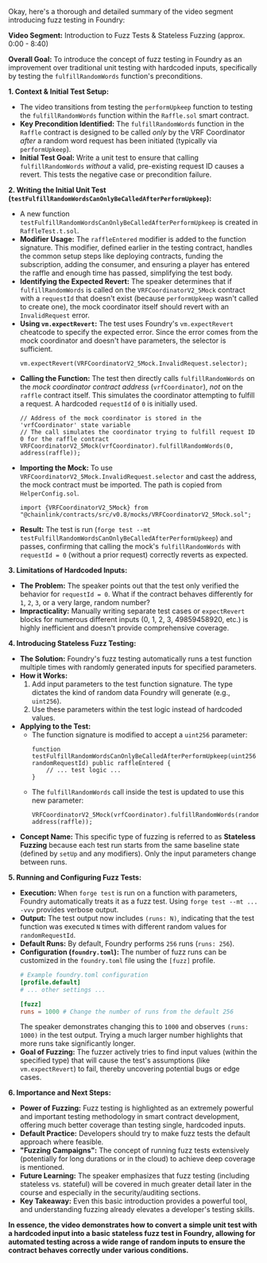 Okay, here's a thorough and detailed summary of the video segment introducing fuzz testing in Foundry:

**Video Segment:** Introduction to Fuzz Tests & Stateless Fuzzing (approx. 0:00 - 8:40)

**Overall Goal:** To introduce the concept of fuzz testing in Foundry as an improvement over traditional unit testing with hardcoded inputs, specifically by testing the `fulfillRandomWords` function's preconditions.

**1. Context & Initial Test Setup:**

*   The video transitions from testing the `performUpkeep` function to testing the `fulfillRandomWords` function within the `Raffle.sol` smart contract.
*   **Key Precondition Identified:** The `fulfillRandomWords` function in the `Raffle` contract is designed to be called *only* by the VRF Coordinator *after* a random word request has been initiated (typically via `performUpkeep`).
*   **Initial Test Goal:** Write a unit test to ensure that calling `fulfillRandomWords` *without* a valid, pre-existing request ID causes a revert. This tests the negative case or precondition failure.

**2. Writing the Initial Unit Test (`testFulfillRandomWordsCanOnlyBeCalledAfterPerformUpkeep`):**

*   A new function `testFulfillRandomWordsCanOnlyBeCalledAfterPerformUpkeep` is created in `RaffleTest.t.sol`.
*   **Modifier Usage:** The `raffleEntered` modifier is added to the function signature. This modifier, defined earlier in the testing contract, handles the common setup steps like deploying contracts, funding the subscription, adding the consumer, and ensuring a player has entered the raffle and enough time has passed, simplifying the test body.
*   **Identifying the Expected Revert:** The speaker determines that if `fulfillRandomWords` is called on the `VRFCoordinatorV2_5Mock` contract with a `requestId` that doesn't exist (because `performUpkeep` wasn't called to create one), the mock coordinator itself should revert with an `InvalidRequest` error.
*   **Using `vm.expectRevert`:** The test uses Foundry's `vm.expectRevert` cheatcode to specify the expected error. Since the error comes from the mock coordinator and doesn't have parameters, the selector is sufficient.
    ```solidity
    vm.expectRevert(VRFCoordinatorV2_5Mock.InvalidRequest.selector);
    ```
*   **Calling the Function:** The test then directly calls `fulfillRandomWords` on the *mock coordinator contract address* (`vrfCoordinator`), *not* on the `raffle` contract itself. This simulates the coordinator attempting to fulfill a request. A hardcoded `requestId` of `0` is initially used.
    ```solidity
    // Address of the mock coordinator is stored in the 'vrfCoordinator' state variable
    // The call simulates the coordinator trying to fulfill request ID 0 for the raffle contract
    VRFCoordinatorV2_5Mock(vrfCoordinator).fulfillRandomWords(0, address(raffle));
    ```
*   **Importing the Mock:** To use `VRFCoordinatorV2_5Mock.InvalidRequest.selector` and cast the address, the mock contract must be imported. The path is copied from `HelperConfig.sol`.
    ```solidity
    import {VRFCoordinatorV2_5Mock} from "@chainlink/contracts/src/v0.8/mocks/VRFCoordinatorV2_5Mock.sol";
    ```
*   **Result:** The test is run (`forge test --mt testFulfillRandomWordsCanOnlyBeCalledAfterPerformUpkeep`) and passes, confirming that calling the mock's `fulfillRandomWords` with `requestId = 0` (without a prior request) correctly reverts as expected.

**3. Limitations of Hardcoded Inputs:**

*   **The Problem:** The speaker points out that the test only verified the behavior for `requestId = 0`. What if the contract behaves differently for `1`, `2`, `3`, or a very large, random number?
*   **Impracticality:** Manually writing separate test cases or `expectRevert` blocks for numerous different inputs (0, 1, 2, 3, 49859458920, etc.) is highly inefficient and doesn't provide comprehensive coverage.

**4. Introducing Stateless Fuzz Testing:**

*   **The Solution:** Foundry's fuzz testing automatically runs a test function multiple times with randomly generated inputs for specified parameters.
*   **How it Works:**
    1.  Add input parameters to the test function signature. The type dictates the kind of random data Foundry will generate (e.g., `uint256`).
    2.  Use these parameters within the test logic instead of hardcoded values.
*   **Applying to the Test:**
    *   The function signature is modified to accept a `uint256` parameter:
        ```solidity
        function testFulfillRandomWordsCanOnlyBeCalledAfterPerformUpkeep(uint256 randomRequestId) public raffleEntered {
            // ... test logic ...
        }
        ```
    *   The `fulfillRandomWords` call inside the test is updated to use this new parameter:
        ```solidity
        VRFCoordinatorV2_5Mock(vrfCoordinator).fulfillRandomWords(randomRequestId, address(raffle));
        ```
*   **Concept Name:** This specific type of fuzzing is referred to as **Stateless Fuzzing** because each test run starts from the same baseline state (defined by `setUp` and any modifiers). Only the input parameters change between runs.

**5. Running and Configuring Fuzz Tests:**

*   **Execution:** When `forge test` is run on a function with parameters, Foundry automatically treats it as a fuzz test. Using `forge test --mt ... -vvv` provides verbose output.
*   **Output:** The test output now includes `(runs: N)`, indicating that the test function was executed `N` times with different random values for `randomRequestId`.
*   **Default Runs:** By default, Foundry performs `256` runs (`runs: 256`).
*   **Configuration (`foundry.toml`):** The number of fuzz runs can be customized in the `foundry.toml` file using the `[fuzz]` profile.
    ```toml
    # Example foundry.toml configuration
    [profile.default]
    # ... other settings ...

    [fuzz]
    runs = 1000 # Change the number of runs from the default 256
    ```
    The speaker demonstrates changing this to `1000` and observes `(runs: 1000)` in the test output. Trying a much larger number highlights that more runs take significantly longer.
*   **Goal of Fuzzing:** The fuzzer actively tries to find input values (within the specified type) that will cause the test's assumptions (like `vm.expectRevert`) to fail, thereby uncovering potential bugs or edge cases.

**6. Importance and Next Steps:**

*   **Power of Fuzzing:** Fuzz testing is highlighted as an extremely powerful and important testing methodology in smart contract development, offering much better coverage than testing single, hardcoded inputs.
*   **Default Practice:** Developers should try to make fuzz tests the default approach where feasible.
*   **"Fuzzing Campaigns":** The concept of running fuzz tests extensively (potentially for long durations or in the cloud) to achieve deep coverage is mentioned.
*   **Future Learning:** The speaker emphasizes that fuzz testing (including stateless vs. stateful) will be covered in much greater detail later in the course and especially in the security/auditing sections.
*   **Key Takeaway:** Even this basic introduction provides a powerful tool, and understanding fuzzing already elevates a developer's testing skills.

**In essence, the video demonstrates how to convert a simple unit test with a hardcoded input into a basic stateless fuzz test in Foundry, allowing for automated testing across a wide range of random inputs to ensure the contract behaves correctly under various conditions.**